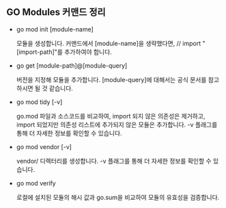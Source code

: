 ## GO Modules 커맨드 정리

- go mod init [module-name]

  모듈을 생성합니다. 커맨드에서 [module-name]을 생략했다면, // import "[import-path]"를 추가하여야 합니다.

- go get [module-path]@[module-query]

  버전을 지정해 모듈을 추가합니다. [module-query]에 대해서는 공식 문서를 참고하시면 될 것 같습니다.

- go mod tidy [-v]

  go.mod 파일과 소스코드를 비교하여, import 되지 않은 의존성은 제거하고, import 되었지만 의존성 리스트에 추가되지 않은 모듈은 추가합니다. -v 플래그를 통해 더 자세한 정보를 확인할 수 있습니다.

- go mod vendor [-v]

  vendor/ 디렉터리를 생성합니다. -v 플래그를 통해 더 자세한 정보를 확인할 수 있습니다.

- go mod verify

  로컬에 설치된 모듈의 해시 값과 go.sum을 비교하여 모듈의 유효성을 검증합니다.
